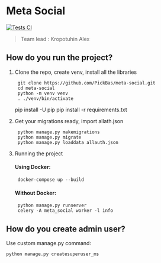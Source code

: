 # Meta Social
[![Tests CI](https://github.com/PickBas/meta-social/actions/workflows/tests.yml/badge.svg)](https://github.com/PickBas/meta-social/actions/workflows/tests.yml)

> Team lead : Kropotuhin Alex 

## How do you run the project?

1. Clone the repo, create venv, install all the libraries

        git clone https://github.com/PickBas/meta-social.git
        cd meta-social
        python -m venv venv
        . ./venv/bin/activate
	pip install -U pip
        pip install -r requirements.txt

2. Get your migrations ready, import allath.json

        python manage.py makemigrations
        python manage.py migrate
        python manage.py loaddata allauth.json

3. Running the project

    #### Using Docker:

        docker-compose up --build
    
    #### Without Docker:

        python manage.py runserver
        celery -A meta_social worker -l info

## How do you create admin user?

Use custom manage.py command:

    python manage.py createsuperuser_ms
